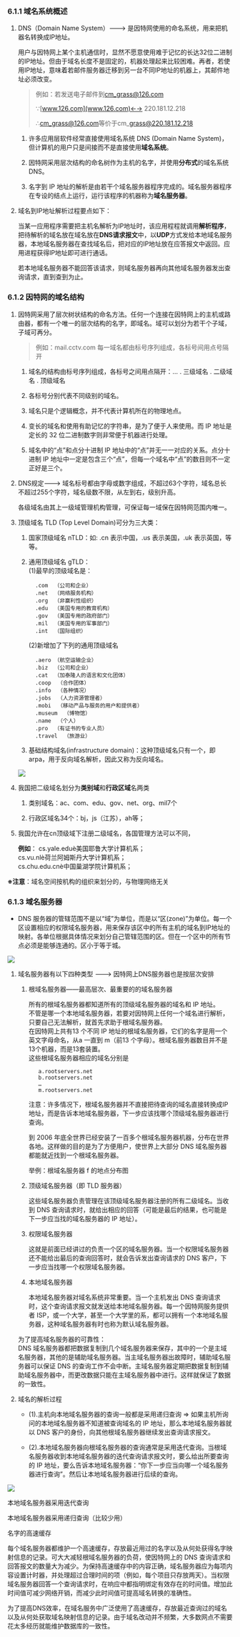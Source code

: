 ### 6.1.1 域名系统概述

1. DNS（Domain Name System）---&gt; 是因特网使用的命名系统，用来把机器名转换成IP地址。

   用户与因特网上某个主机通信时，显然不愿意使用难于记忆的长达32位二进制的IP地址。但由于域名长度不是固定的，机器处理起来比较困难。再者，若使用IP地址，意味着若邮件服务器迁移到另一台不同IP地址的机器上，其邮件地址必须改变。

   > 例如：若发送电子邮件到[cm\_grass@126.com](mailto:cm_grass@126.com)
   >
   > ∵[www.126.com](www.126.com)←→ 220.181.12.218
   >
   > ∴[cm\_grass@126.com](mailto:cm_grass@126.com)等价于cm\_grass@220.181.12.218

   1. 许多应用层软件经常直接使用域名系统 DNS \(Domain Name System\)，但计算机的用户只是间接而不是直接使用**域名系统**。

   2. 因特网采用层次结构的命名树作为主机的名字，并使用**分布式**的域名系统 DNS。

   3. 名字到 IP 地址的解析是由若干个域名服务器程序完成的。域名服务器程序在专设的结点上运行，运行该程序的机器称为**域名服务器**。

2. 域名到IP地址解析过程要点如下：

   当某一应用程序需要把主机名解析为IP地址时，该应用程程就调用**解析程序**，把待解析的域名放在域名放在**DNS请求报文**中，以**UDP**方式发给本地域名服务器，本地域名服务器在查找域名后，把对应的IP地址放在应答报文中返回。应用进程获得IP地址即可进行通话。

   若本地域名服务器不能回答该请求，则域名服务器再向其他域名服务器发出查询请求，直到查到为止。

### 6.1.2 因特网的域名结构

1. 因特网采用了层次树状结构的命名方法。任何一个连接在因特网上的主机或路由器，都有一个唯一的层次结构的名字，即域名。域可以划分为若干个子域，子域可再分。

   > 例如：mail.cctv.com  每一域名都由标号序列组成，各标号间用点号隔开

   1. 域名的结构由标号序列组成，各标号之间用点隔开：… . 三级域名 . 二级域名 . 顶级域名

   2. 各标号分别代表不同级别的域名。

   3. 域名只是个逻辑概念，并不代表计算机所在的物理地点。

   4. 变长的域名和使用有助记忆的字符串，是为了便于人来使用。而 IP 地址是定长的 32 位二进制数字则非常便于机器进行处理。

   5. 域名中的“点”和点分十进制 IP 地址中的“点”并无一一对应的关系。点分十进制 IP 地址中一定是包含三个“点”，但每一个域名中“点”的数目则不一定正好是三个。

2. DNS规定---&gt; 域名标号都由字母或数字组成，不超过63个字符，域名总长不超过255个字符，域名级数不限，从左到右，级别升高。

   各级域名由其上一级域管理机构管理，可保证每一域保在因特网范围内唯一。

3. 顶级域名 TLD \(Top Level Domain\)可分为三大类：

   1. 国家顶级域名 nTLD：如: .cn 表示中国，.us 表示美国，.uk 表示英国，等等。

   2. 通用顶级域名 gTLD：  
      \(1\)最早的顶级域名是：

      ```
        .com  （公司和企业）
        .net  （网络服务机构）
        .org  （非赢利性组织）
        .edu  （美国专用的教育机构）
        .gov  （美国专用的政府部门）
        .mil  （美国专用的军事部门）
        .int  （国际组织）
      ```

      \(2\)新增加了下列的通用顶级域名

      ```
        .aero （航空运输企业）
        .biz  （公司和企业）
        .cat  （加泰隆人的语言和文化团体）
        .coop  （合作团体）
        .info  （各种情况）
        .jobs  （人力资源管理者）
        .mobi  （移动产品与服务的用户和提供者）
        .museum  （博物馆）
        .name  （个人）
        .pro  （有证书的专业人员）
        .travel  （旅游业）
      ```

   3. 基础结构域名\(infrastructure domain\)：这种顶级域名只有一个，即 arpa，用于反向域名解析，因此又称为反向域名。

   ![](./assets/因特网的域名空间.png)

4. 我国把二级域名划分为**类别域**和**行政区域**名两类

   1. 类别域名：ac、com、edu、gov、net、org、mil7个

   2. 行政区域名34个：bj，js（江苏），ah等；

5. 我国允许在cn顶级域下注册二级域名，各国管理方法可以不同，

   **例如**： cs.yale.eduè美国耶鲁大学计算机系；  
   cs.vu.nlè荷兰阿姆斯丹大学计算机系；  
   cs.chu.edu.cnè中国巢湖学院计算机系；

**※注意**：域名空间按机构的组织来划分的，与物理网络无关

### 6.1.3 域名服务器

* DNS 服务器的管辖范围不是以“域”为单位，而是以“区\(zone\)”为单位。每一个区设置相应的权限域名服务器，用来保存该区中的所有主机的域名到IP地址的映射。各单位根据具体情况来划分自己管辖范围的区。但在一个区中的所有节点必须是能够连通的。区小于等于城。

![](./assets/区的不同划分方法.png)

1. 域名服务器有以下四种类型 ---&gt; 因特网上DNS服务器也是按层次安排

   1. 根域名服务器——最高层次、最重要的的域名服务器

      所有的根域名服务器都知道所有的顶级域名服务器的域名和 IP 地址。  
      不管是哪一个本地域名服务器，若要对因特网上任何一个域名进行解析，只要自己无法解析，就首先求助于根域名服务器。  
      在因特网上共有13 个不同 IP 地址的根域名服务器，它们的名字是用一个英文字母命名，从a 一直到 m（前13 个字母）。根域名服务器数目并不是13个机器，而是13套装置。   
      这些根域名服务器相应的域名分别是

      ```
         a.rootservers.net
         b.rootservers.net
         … 
         m.rootservers.net
      ```

      注意：许多情况下，根域名服务器并不直接把待查询的域名直接转换成IP 地址，而是告诉本地域名服务器，下一步应该找哪个顶级域名服务器进行查询。

      到 2006 年底全世界已经安装了一百多个根域名服务器机器，分布在世界各地。这样做的目的是为了方便用户，使世界上大部分 DNS 域名服务器都能就近找到一个根域名服务器。

      举例：根域名服务器 f 的地点分布图

   2. 顶级域名服务器（即 TLD 服务器）

      这些域名服务器负责管理在该顶级域名服务器注册的所有二级域名。当收到 DNS 查询请求时，就给出相应的回答（可能是最后的结果，也可能是下一步应当找的域名服务器的 IP 地址）。

   3. 权限域名服务器

      这就是前面已经讲过的负责一个区的域名服务器。当一个权限域名服务器还不能给出最后的查询回答时，就会告诉发出查询请求的 DNS 客户，下一步应当找哪一个权限域名服务器。

   4. 本地域名服务器

      本地域名服务器对域名系统非常重要。当一个主机发出 DNS 查询请求时，这个查询请求报文就发送给本地域名服务器。每一个因特网服务提供者 ISP，或一个大学，甚至一个大学里的系，都可以拥有一个本地域名服务器，这种域名服务器有时也称为默认域名服务器。

   为了提高域名服务器的可靠性：  
      DNS 域名服务器都把数据复制到几个域名服务器来保存，其中的一个是主域名服务器，其他的是辅助域名服务器。当主域名服务器出故障时，辅助域名服务器可以保证 DNS 的查询工作不会中断。主域名服务器定期把数据复制到辅助域名服务器中，而更改数据只能在主域名服务器中进行。这样就保证了数据的一致性。

2. 域名的解析过程

   * \(1\).主机向本地域名服务器的查询一般都是采用递归查询 =&gt; 如果主机所询问的本地域名服务器不知道被查询域名的 IP 地址，那么本地域名服务器就以 DNS 客户的身份，向其他根域名服务器继续发出查询请求报文。

   * \(2\).本地域名服务器向根域名服务器的查询通常是采用迭代查询。当根域名服务器收到本地域名服务器的迭代查询请求报文时，要么给出所要查询的 IP 地址，要么告诉本地域名服务器：“你下一步应当向哪一个域名服务器进行查询”。然后让本地域名服务器进行后续的查询。

![](./assets/DNS域名解析.png)

本地域名服务器采用迭代查询

本地域名服务器采用递归查询（比较少用）

名字的高速缓存

每个域名服务器都维护一个高速缓存，存放最近用过的名字以及从何处获得名字映射信息的记录。可大大减轻根域名服务器的负荷，使因特网上的 DNS 查询请求和回答报文的数量大为减少。为保持高速缓存中的内容正确，域名服务器应为每项内容设置计时器，并处理超过合理时间的项（例如，每个项目只存放两天）。当权限域名服务器回答一个查询请求时，在响应中都指明绑定有效存在的时间值。增加此时间值可减少网络开销，而减少此时间值可提高域名转换的准确性。

为了提高DNS效率，在域名服务中广泛使用了高速缓存，存放最近查询过的域名以及从何处获取域名映射信息的记录。由于域名改动并不频繁，大多数网点不需要花太多经历就能维护数据库的一致性。

